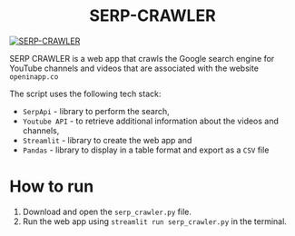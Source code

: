 <h1 align="center">
SERP-CRAWLER
</h1>

[![SERP-CRAWLER](/assets/images/codey.jpg 'Codey the Codecademy mascot')](https://codecademy.com)

SERP CRAWLER is a web app that crawls the Google search engine for YouTube channels and videos that are associated with the website `openinapp.co`

The script uses the following tech stack:
- `SerpApi` - library to perform the search,
- `Youtube API` - to retrieve additional information about the videos and channels,
- `Streamlit` - library to create the web app and
- `Pandas` - library to display in a table format and export as a `CSV` file

# How to run

1. Download and open the `serp_crawler.py` file.
2. Run the web app using `streamlit run serp_crawler.py` in the terminal.
